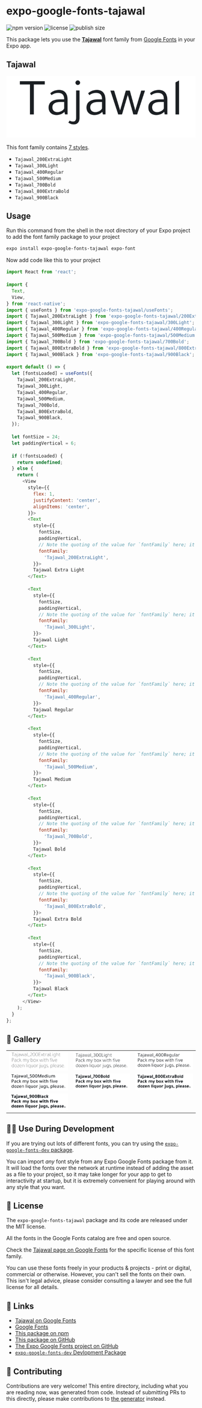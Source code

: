 # expo-google-fonts-tajawal

![npm version](https://flat.badgen.net/npm/v/expo-google-fonts-tajawal)
![license](https://flat.badgen.net/github/license/expo/google-fonts)
![publish size](https://flat.badgen.net/packagephobia/install/expo-google-fonts-tajawal)

This package lets you use the [**Tajawal**](https://fonts.google.com/specimen/Tajawal) font family from [Google Fonts](https://fonts.google.com/) in your Expo app.

## Tajawal

![Tajawal](./font-family.png)

This font family contains [7 styles](#-gallery).

- `Tajawal_200ExtraLight`
- `Tajawal_300Light`
- `Tajawal_400Regular`
- `Tajawal_500Medium`
- `Tajawal_700Bold`
- `Tajawal_800ExtraBold`
- `Tajawal_900Black`

## Usage

Run this command from the shell in the root directory of your Expo project to add the font family package to your project
```sh
expo install expo-google-fonts-tajawal expo-font
```

Now add code like this to your project
```js
import React from 'react';

import {
  Text,
  View,
} from 'react-native';
import { useFonts } from 'expo-google-fonts-tajawal/useFonts';
import { Tajawal_200ExtraLight } from 'expo-google-fonts-tajawal/200ExtraLight';
import { Tajawal_300Light } from 'expo-google-fonts-tajawal/300Light';
import { Tajawal_400Regular } from 'expo-google-fonts-tajawal/400Regular';
import { Tajawal_500Medium } from 'expo-google-fonts-tajawal/500Medium';
import { Tajawal_700Bold } from 'expo-google-fonts-tajawal/700Bold';
import { Tajawal_800ExtraBold } from 'expo-google-fonts-tajawal/800ExtraBold';
import { Tajawal_900Black } from 'expo-google-fonts-tajawal/900Black';

export default () => {
  let [fontsLoaded] = useFonts({
    Tajawal_200ExtraLight,
    Tajawal_300Light,
    Tajawal_400Regular,
    Tajawal_500Medium,
    Tajawal_700Bold,
    Tajawal_800ExtraBold,
    Tajawal_900Black,
  });

  let fontSize = 24;
  let paddingVertical = 6;

  if (!fontsLoaded) {
    return undefined;
  } else {
    return (
      <View
        style={{
          flex: 1,
          justifyContent: 'center',
          alignItems: 'center',
        }}>
        <Text
          style={{
            fontSize,
            paddingVertical,
            // Note the quoting of the value for `fontFamily` here; it expects a string!
            fontFamily:
              'Tajawal_200ExtraLight',
          }}>
          Tajawal Extra Light
        </Text>

        <Text
          style={{
            fontSize,
            paddingVertical,
            // Note the quoting of the value for `fontFamily` here; it expects a string!
            fontFamily:
              'Tajawal_300Light',
          }}>
          Tajawal Light
        </Text>

        <Text
          style={{
            fontSize,
            paddingVertical,
            // Note the quoting of the value for `fontFamily` here; it expects a string!
            fontFamily:
              'Tajawal_400Regular',
          }}>
          Tajawal Regular
        </Text>

        <Text
          style={{
            fontSize,
            paddingVertical,
            // Note the quoting of the value for `fontFamily` here; it expects a string!
            fontFamily:
              'Tajawal_500Medium',
          }}>
          Tajawal Medium
        </Text>

        <Text
          style={{
            fontSize,
            paddingVertical,
            // Note the quoting of the value for `fontFamily` here; it expects a string!
            fontFamily:
              'Tajawal_700Bold',
          }}>
          Tajawal Bold
        </Text>

        <Text
          style={{
            fontSize,
            paddingVertical,
            // Note the quoting of the value for `fontFamily` here; it expects a string!
            fontFamily:
              'Tajawal_800ExtraBold',
          }}>
          Tajawal Extra Bold
        </Text>

        <Text
          style={{
            fontSize,
            paddingVertical,
            // Note the quoting of the value for `fontFamily` here; it expects a string!
            fontFamily:
              'Tajawal_900Black',
          }}>
          Tajawal Black
        </Text>
      </View>
    );
  }
};

```

## 🔡 Gallery


||||
|-|-|-|
|![Tajawal_200ExtraLight](.//200ExtraLight/Tajawal_200ExtraLight.ttf.png)|![Tajawal_300Light](.//300Light/Tajawal_300Light.ttf.png)|![Tajawal_400Regular](.//400Regular/Tajawal_400Regular.ttf.png)||
|![Tajawal_500Medium](.//500Medium/Tajawal_500Medium.ttf.png)|![Tajawal_700Bold](.//700Bold/Tajawal_700Bold.ttf.png)|![Tajawal_800ExtraBold](.//800ExtraBold/Tajawal_800ExtraBold.ttf.png)||
|![Tajawal_900Black](.//900Black/Tajawal_900Black.ttf.png)||||


## 👩‍💻 Use During Development

If you are trying out lots of different fonts, you can try using the [`expo-google-fonts-dev` package](https://github.com/freeboub/google-fonts/tree/master/font-packages/dev#readme).

You can import *any* font style from any Expo Google Fonts package from it. It will load the fonts
over the network at runtime instead of adding the asset as a file to your project, so it may take longer
for your app to get to interactivity at startup, but it is extremely convenient
for playing around with any style that you want.

## 📖 License

The `expo-google-fonts-tajawal` package and its code are released under the MIT license.

All the fonts in the Google Fonts catalog are free and open source.

Check the [Tajawal page on Google Fonts](https://fonts.google.com/specimen/Tajawal) for the specific license of this font family.

You can use these fonts freely in your products & projects - print or digital, commercial or otherwise. However, you can't sell the fonts on their own. This isn't legal advice, please consider consulting a lawyer and see the full license for all details.

## 🔗 Links

- [Tajawal on Google Fonts](https://fonts.google.com/specimen/Tajawal)
- [Google Fonts](https://fonts.google.com/)
- [This package on npm](https://www.npmjs.com/package/expo-google-fonts-tajawal)
- [This package on GitHub](https://github.com/freeboub/google-fonts/tree/master/font-packages/tajawal)
- [The Expo Google Fonts project on GitHub](https://github.com/freeboub/google-fonts)
- [`expo-google-fonts-dev` Devlopment Package](https://github.com/freeboub/google-fonts/tree/master/font-packages/dev)

## 🤝 Contributing

Contributions are very welcome! This entire directory, including what you are reading now, was generated from code. Instead of submitting PRs to this directly, please make contributions to [the generator](https://github.com/freeboub/google-fonts/tree/master/packages/generator) instead.
